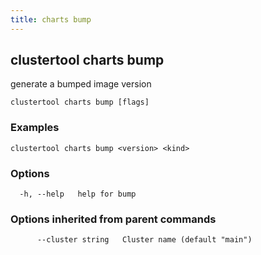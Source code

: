 ```yaml
---
title: charts bump
---
```

## clustertool charts bump

generate a bumped image version

```
clustertool charts bump [flags]
```

### Examples

```
clustertool charts bump <version> <kind>
```

### Options

```
  -h, --help   help for bump
```

### Options inherited from parent commands

```
      --cluster string   Cluster name (default "main")
```
